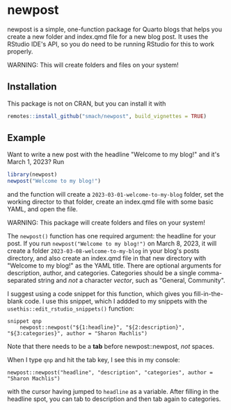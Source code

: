 
# newpost

newpost is a simple, one-function package for Quarto blogs that helps you create a new folder and index.qmd file for a new blog post. It uses the RStudio IDE's API, so you do need to be running RStudio for this to work properly.

WARNING: This will create folders and files on your system!

## Installation

This package is not on CRAN, but you can install it with

``` r
remotes::install_github("smach/newpost", build_vignettes = TRUE)
```

## Example

Want to write a new post with the headline "Welcome to my blog!" and it's March 1, 2023? Run

``` r
library(newpost)
newpost("Welcome to my blog!")
```
and the function will create a `2023-03-01-welcome-to-my-blog` folder, set the working director to that folder, create an index.qmd file with some basic YAML, and open the file.

WARNING: This package will create folders and files on your system!

The `newpost()` function has one required argument: the headline for your post. If you run `newpost("Welcome to my blog!")` on March 8, 2023, it will create a folder `2023-03-08-welcome-to-my-blog` in your blog's posts directory, and also create an index.qmd file in that new directory with "Welcome to my blog!" as the YAML title. There are optional arguments for description, author, and categories. Categories should be a single comma-separated string and _not_ a character _vector_, such as "General, Community".

I suggest using a code snippet for this function, which gives you fill-in-the-blank code. I use this snippet, which I addded to my snippets with the `usethis::edit_rstudio_snippets()` function:

```
snippet qnp
	newpost::newpost("${1:headline}", "${2:description}", "${3:categories}", author = "Sharon Machlis")
```

Note that there needs to be a **tab** before newpost::newpost, _not_ spaces.

When I type `qnp` and hit the tab key, I see this in my console:

`newpost::newpost("headline", "description", "categories", author = "Sharon Machlis")`

with the cursor having jumped to `headline` as a variable. After filling in the headline spot, you can tab to description and then tab again to categories.






